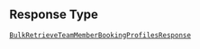 ## Response Type

[`BulkRetrieveTeamMemberBookingProfilesResponse`](../../doc/models/bulk-retrieve-team-member-booking-profiles-response.md)
